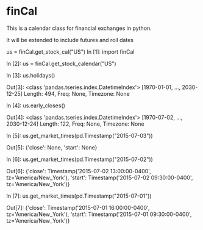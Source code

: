 finCal
===============

This is a calendar class for financial exchanges in python.

It will be extended to include futures and roll dates

   us = finCal.get_stock_cal("US")
   In [1]: import finCal

   In [2]: us = finCal.get_stock_calendar("US")

   In [3]: us.holidays()

Out[3]: 
<class 'pandas.tseries.index.DatetimeIndex'>
[1970-01-01, ..., 2030-12-25]
Length: 494, Freq: None, Timezone: None

In [4]: us.early_closes()

Out[4]: 
<class 'pandas.tseries.index.DatetimeIndex'>
[1970-07-02, ..., 2030-12-24]
Length: 122, Freq: None, Timezone: None


In [5]: us.get_market_times(pd.Timestamp("2015-07-03"))

Out[5]: {'close': None, 'start': None}


In [6]: us.get_market_times(pd.Timestamp("2015-07-02"))

Out[6]: 
{'close': Timestamp('2015-07-02 13:00:00-0400', tz='America/New_York'),
 'start': Timestamp('2015-07-02 09:30:00-0400', tz='America/New_York')}

In [7]: us.get_market_times(pd.Timestamp("2015-07-01"))

Out[7]: 
{'close': Timestamp('2015-07-01 16:00:00-0400', tz='America/New_York'),
 'start': Timestamp('2015-07-01 09:30:00-0400', tz='America/New_York')}

